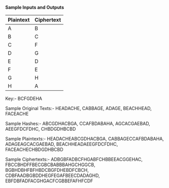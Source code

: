 **Sample Inputs and Outputs**



| Plaintext | Ciphertext       |
|---------------|--------------|
| A | B |
| B | C|
| C | F |
| D| G|
| E| D|
| F | E |
| G | H |
| H | A|


Key:- BCFGDEHA


Sample Original Texts:- HEADACHE, CABBAGE, ADAGE, BEACHHEAD, FACEACHE

Sample Hashes:- ABCGDHACBGA, CCAFBDABAHA, AGCACGAEBAD, AEEGFDCFDHC, CHBDGDHBCBD


Sample Plaintexts:-  HEADACHEABCGDHACBGA, CABBAGECCAFBDABAHA, ADAGEAGCACGAEBAD, BEACHHEADAEEGFDCFDHC, FACEACHECHBDGDHBCBD


Sample Ciphertexts:- ADBGBFADBCFHGABFCHBBEEACGGEHAC, FBCCBHDFFBECGBCBABBBAHGCHGGCB, BGBHDBHFBFHBDCBGFDHEBDFCBCH, CDBFAADBGBDDHEGFEGAFBEECDADAGHD, EBFDBFADFACGHGACFCGBBEFAFHFCDF
